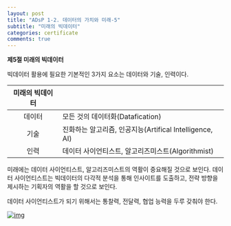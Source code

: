 ```yaml
---
layout: post
title: "ADsP 1-2. 데이터의 가치와 미래-5"
subtitle: "미래의 빅데이터"
categories: certificate
comments: true
---
```


**제5절 미래의 빅데이터**

빅데이터 활용에 필요한 기본적인 3가지 요소는 데이터와 기술, 인력이다.

| **미래의 빅데이터** |                                                         |
| :-----------------: | ------------------------------------------------------- |
|       데이터        | 모든 것의 데이터화(Datafication)                        |
|        기술         | 진화하는 알고리즘, 인공지능(Artifical Intelligence, AI) |
|        인력         | 데이터 사이언티스트, 알고리즈미스트(Algorithmist)       |



미래에는 데이터 사이언티스트, 알고리즈미스트의 역활이 중요해질 것으로 보인다. 데이터 사이언티스트는 빅데이터의 다각적 분석을 통해 인사이트를 도출하고, 전략 방향을 제시하는 기획자의 역활을 할 것으로 보인다.

데이터 사이언티스트가 되기 위해서는 통찰력, 전달력, 협업 능력을 두루 갖춰야 한다.

[![img](https://postfiles.pstatic.net/MjAxOTAyMjhfMTY2/MDAxNTUxMzYzODEyMDg5.39CWmAFq-2owLd50Vv7aHHgw3ajH44WM9xgUKEwK3UYg.bOr2z7cY9tk9nQI0DEWOJpGnNprMCimeVFXDJ4_ptp8g.JPEG.2heewoong/%EB%8D%B0%EC%9D%B4%ED%84%B0_%EC%82%AC%EC%9D%B4%EC%96%B8%ED%8B%B0%EC%8A%A4%ED%8A%B8.jpg?type=w773)](https://blog.naver.com/PostView.nhn?blogId=2heewoong&logNo=221477384457&parentCategoryNo=&categoryNo=&viewDate=&isShowPopularPosts=false&from=postView#)